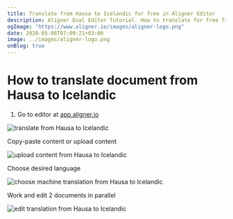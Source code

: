 ```yaml
---
title: Translate from Hausa to Icelandic for free in Aligner Editor
description: Aligner Dual Editor Tutorial. How to translate for free from Hausa to Icelandic. Aligner is multilingual document management platform. 
ogImage: "https://www.aligner.io/images/aligner-logo.png"
date: 2020-05-06T07:09:21+03:00
image: ../images/aligner-logo.png
onBlog: true
---
```


# How to translate document from Hausa to Icelandic

1. Go to editor at [app.aligner.io](https://app.aligner.io "Aligner App web page")

![translate from Hausa to Icelandic](../aligner-blank-editor.png "translate from Hausa to Icelandic")

Copy-paste content or upload content

![upload content from Hausa to Icelandic](../aligner-uploaded-document.png "upload content from Hausa to Icelandic")

Choose desired language

![choose machine translation from Hausa to Icelandic](../aligner-language-dropdown.png "choose machine translation from Hausa to Icelandic")

Work and edit 2 documents in parallel

![edit translation from Hausa to Icelandic](../aligner-double-sitded-editor.png "edit translation from Hausa to Icelandic")

